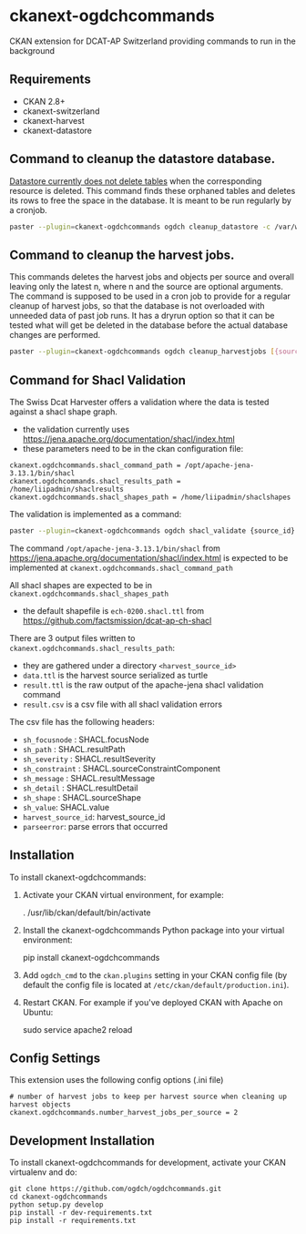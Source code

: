 ckanext-ogdchcommands
=====================

CKAN extension for DCAT-AP Switzerland
providing commands to run in the background

## Requirements

- CKAN 2.8+
- ckanext-switzerland
- ckanext-harvest
- ckanext-datastore


## Command to cleanup the datastore database.
[Datastore currently does not delete tables](https://github.com/ckan/ckan/issues/3422) when the corresponding resource is deleted.
This command finds these orphaned tables and deletes its rows to free the space in the database.
It is meant to be run regularly by a cronjob.

```bash
paster --plugin=ckanext-ogdchcommands ogdch cleanup_datastore -c /var/www/ckan/development.ini
```

## Command to cleanup the harvest jobs.
This commands deletes the harvest jobs and objects per source and overall leaving only the latest n,
where n and the source are optional arguments. The command is supposed to be used in a cron job to 
provide for a regular cleanup of harvest jobs, so that the database is not overloaded with unneeded data
of past job runs. It has a dryrun option so that it can be tested what will get be deleted in the 
database before the actual database changes are performed.

```bash
paster --plugin=ckanext-ogdchcommands ogdch cleanup_harvestjobs [{source_id}] [--keep={n}}] [--dryrun] -c /var/www/ckan/development.ini
```

## Command for Shacl Validation
The Swiss Dcat Harvester offers a validation where the data is tested against a shacl shape graph.
- the validation currently uses https://jena.apache.org/documentation/shacl/index.html
- these parameters need to be in the ckan configuration file:
```
ckanext.ogdchcommands.shacl_command_path = /opt/apache-jena-3.13.1/bin/shacl
ckanext.ogdchcommands.shacl_results_path = /home/liipadmin/shaclresults
ckanext.ogdchcommands.shacl_shapes_path = /home/liipadmin/shaclshapes
``` 
The validation is implemented as a command:

```bash
paster --plugin=ckanext-ogdchcommands ogdch shacl_validate {source_id} [--shapefile={shapefilename}}] -c /var/www/ckan/development.ini
```
The command `/opt/apache-jena-3.13.1/bin/shacl` from https://jena.apache.org/documentation/shacl/index.html is expected to be implemented at `ckanext.ogdchcommands.shacl_command_path` 

All shacl shapes are expected to be in `ckanext.ogdchcommands.shacl_shapes_path`
- the default shapefile is `ech-0200.shacl.ttl` from https://github.com/factsmission/dcat-ap-ch-shacl


There are 3 output files written to `ckanext.ogdchcommands.shacl_results_path`: 
- they are gathered under a directory `<harvest_source_id>` 
- `data.ttl` is the harvest source serialized as turtle
- `result.ttl` is the raw output of the apache-jena shacl validation command
- `result.csv` is a csv file with all shacl validation errors

The csv file has the following headers:
- `sh_focusnode` : SHACL.focusNode
- `sh_path` : SHACL.resultPath
- `sh_severity` : SHACL.resultSeverity
- `sh_constraint` : SHACL.sourceConstraintComponent
- `sh_message` : SHACL.resultMessage
- `sh_detail` : SHACL.resultDetail
- `sh_shape` : SHACL.sourceShape
- `sh_value`: SHACL.value
- `harvest_source_id`: harvest_source_id
- `parseerror`: parse errors that occurred

## Installation

To install ckanext-ogdchcommands:

1. Activate your CKAN virtual environment, for example:

     . /usr/lib/ckan/default/bin/activate

2. Install the ckanext-ogdchcommands Python package into your virtual environment:

     pip install ckanext-ogdchcommands

3. Add ``ogdch_cmd`` to the ``ckan.plugins`` setting in your CKAN
   config file (by default the config file is located at
   ``/etc/ckan/default/production.ini``).

4. Restart CKAN. For example if you've deployed CKAN with Apache on Ubuntu:

     sudo service apache2 reload

## Config Settings

This extension uses the following config options (.ini file)

    # number of harvest jobs to keep per harvest source when cleaning up harvest objects   
    ckanext.ogdchcommands.number_harvest_jobs_per_source = 2


## Development Installation

To install ckanext-ogdchcommands for development, activate your CKAN virtualenv and
do:

    git clone https://github.com/ogdch/ogdchcommands.git
    cd ckanext-ogdchcommands
    python setup.py develop
    pip install -r dev-requirements.txt
    pip install -r requirements.txt
